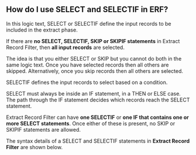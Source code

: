 
## How do I use SELECT and SELECTIF in ERF?
 
In this logic text, SELECT or SELECTIF define the input records to be included in the extract phase.

If there are **no SELECT, SELECTIF, SKIP or SKIPIF statements** in Extract Record Filter, then **all input records** are selected.

The idea is that you either SELECT or SKIP but you cannot do both in the same logic text. Once you have selected records then all others are skipped. Alternatively, once you skip records then all others are selected.

SELECTIF defines the input records to select based on a condition.

SELECT must always be inside an IF statement, in a THEN or ELSE case. The path through the IF statement decides which records reach the SELECT statement.

Extract Record Filter can have **one SELECTIF** or **one IF that contains one or more SELECT statements**. Once either of these is present, no SKIP or SKIPIF statements are allowed.

The syntax details of a SELECT and SELECTIF statements in **Extract Record Filter** are shown below.
